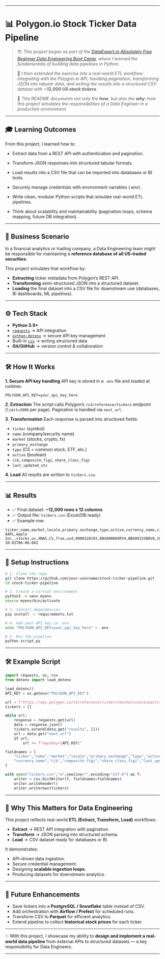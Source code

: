 

---

# 📊 Polygon.io Stock Ticker Data Pipeline

> 🏗️ *This project began as part of the [DataExpert.io Absolutely Free Beginner Data Engineering Boot Camp](https://dataexpert.io), where I learned the fundamentals of building data pipelines in Python.*
>
> 🚀 *I then extended the exercise into a real-world ETL workflow: integrating with the Polygon.io API, handling pagination, transforming JSON into tabular data, and writing the results into a structured CSV dataset with **~12,000 US stock tickers**.*
>
> 📖 *This README documents not only the **how**, but also the **why**: how this project simulates the responsibilities of a Data Engineer in a production environment.*

---
## 🎓 Learning Outcomes

From this project, I learned how to:

* Extract data from a REST API with authentication and pagination.

* Transform JSON responses into structured tabular formats.

* Load results into a CSV file that can be imported into databases or BI tools.

* Securely manage credentials with environment variables (.env).

* Write clean, modular Python scripts that simulate real-world ETL pipelines.

* Think about scalability and maintainability (pagination loops, schema mapping, future DB integration).

---
## 📖 Business Scenario

In a financial analytics or trading company, a Data Engineering team might be responsible for maintaining a **reference database of all US-traded securities**.

This project simulates that workflow by:

* **Extracting** ticker metadata from Polygon’s REST API.
* **Transforming** semi-structured JSON into a structured dataset.
* **Loading** the final dataset into a CSV file for downstream use (databases, BI dashboards, ML pipelines).

---

## ⚙️ Tech Stack

* **Python 3.9+**
* [`requests`](https://pypi.org/project/requests/) → API integration
* [`python-dotenv`](https://pypi.org/project/python-dotenv/) → secure API key management
* Built-in [`csv`](https://docs.python.org/3/library/csv.html) → writing structured data
* **Git/GitHub** → version control & collaboration

---

## 🛠️ How It Works

**1. Secure API key handling**
API key is stored in a `.env` file and loaded at runtime:

```env
POLYGON_API_KEY=your_api_key_here
```

**2. Extraction**
The script calls Polygon’s `/v3/reference/tickers` endpoint (`limit=1000` per page). Pagination is handled via `next_url`.

**3. Transformation**
Each response is parsed into structured fields:

* `ticker` (symbol)
* `name` (company/security name)
* `market` (stocks, crypto, fx)
* `primary_exchange`
* `type` (CS = common stock, ETF, etc.)
* `active` (boolean)
* `cik`, `composite_figi`, `share_class_figi`
* `last_updated_utc`

**4. Load**
All results are written to `tickers.csv`.

---

## 📊 Results

* ✅ Final dataset: **~12,000 rows x 12 columns**
* ✅ Output file: `tickers.csv` (Excel/DB ready)
* ✅ Example row:

```csv
ticker,name,market,locale,primary_exchange,type,active,currency_name,cik,composite_figi,share_class_figi,last_updated_utc
AAPL,Apple Inc.,stocks,us,XNAS,CS,True,usd,0000320193,BBG000B9XRY4,BBG001S5N8V8,2025-10-01T06:06:06Z
```

---

## 🚀 Setup Instructions

```bash
# 1. Clone the repo
git clone https://github.com/your-username/stock-ticker-pipeline.git
cd stock-ticker-pipeline

# 2. Create a virtual environment
python3 -m venv myenv
source myenv/bin/activate

# 3. Install dependencies
pip install -r requirements.txt

# 4. Add your API key in .env
echo "POLYGON_API_KEY=your_api_key_here" > .env

# 5. Run the pipeline
python script.py
```

---

## 🛠️ Example Script

```python
import requests, os, csv
from dotenv import load_dotenv

load_dotenv()
API_KEY = os.getenv("POLYGON_API_KEY")

url = f"https://api.polygon.io/v3/reference/tickers?market=stocks&active=true&order=asc&limit=1000&sort=ticker&apiKey={API_KEY}"
tickers = []

while url:
    response = requests.get(url)
    data = response.json()
    tickers.extend(data.get("results", []))
    url = data.get("next_url")
    if url:
        url += f"&apiKey={API_KEY}"

fieldnames = [
    "ticker","name","market","locale","primary_exchange","type","active",
    "currency_name","cik","composite_figi","share_class_figi","last_updated_utc"
]

with open("tickers.csv","w",newline="",encoding="utf-8") as f:
    writer = csv.DictWriter(f, fieldnames=fieldnames)
    writer.writeheader()
    writer.writerows(tickers)
```

---

## 🎯 Why This Matters for Data Engineering

This project reflects real-world **ETL (Extract, Transform, Load)** workflows:

* **Extract** → REST API integration with pagination.
* **Transform** → JSON parsing into structured schema.
* **Load** → CSV dataset ready for databases or BI.

It demonstrates:

* API-driven data ingestion.
* Secure credential management.
* Designing **scalable ingestion loops**.
* Producing datasets for downstream analytics.

---

## 🔮 Future Enhancements

* Save tickers into a **PostgreSQL / Snowflake** table instead of CSV.
* Add orchestration with **Airflow / Prefect** for scheduled runs.
* Transform CSV to **Parquet** for efficient analytics.
* Extend pipeline to collect **historical stock prices** for each ticker.

---

✨ With this project, I showcase my ability to **design and implement a real-world data pipeline** from external APIs to structured datasets — a key responsibility for Data Engineers.

---
